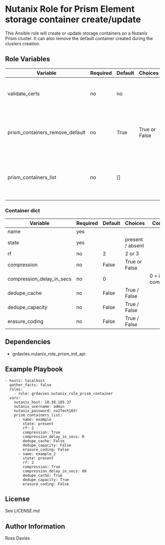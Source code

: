 # Nutanix Role for Prism Element storage container create/update

This Ansible role will create or update storage containers on a Nutanix Prism cluster. It can also remove the default container created during the clusters creation.


## Role Variables

| Variable                           | Required | Default | Choices                                                                         | Comments                                                                                                                                           |
|------------------------------------|----------|---------|---------------------------------------------------------------------------------|----------------------------------------------------------------------------------------------------------------------------------------------------|
| validate_certs                     | no       | no      |                                                                                 | Whether to check if Prism UI certificates are valid.                                                                                               |
| prism_containers_remove_default    | no       | True    | True or False                                                                   | If set to True the default container will be removed if it exists.                                                                                 |
| prism_containers_list              | no       | []      |                                                                                 | List of containers. For container dict keys see table below.                                                                                       |

### Container dict
| Variable                           | Required | Default | Choices                                                                         | Comments                                                                                                                                           |
|------------------------------------|----------|---------|---------------------------------------------------------------------------------|----------------------------------------------------------------------------------------------------------------------------------------------------|
| name                               | yes      |         |                                                                                 |                                                                                                                                                    |
| state                              | yes      |         | present / absent                                                                                |                                                                                                                                                    |
| rf                                 | no       | 2       | 2 or 3                                                                          |                                                                                                                                                    |
| compression                        | no       | False   | True or False                                                                   |                                                                                                                                                    |
| compression_delay_in_secs          | no       | 0       |                                                                                 | 0 = inline compression.                                                                                                                            |
| dedupe_cache                       | no       | False   | True / False                                                                   |                                                                                                                                                    |
| dedupe_capacity                    | no       | False   | True / False                                                                   |                                                                                                                                                    |
| erasure_coding                     | no       | False   | True / False                                                                   |                                                                                                                                                    |


## Dependencies

- grdavies.nutanix_role_prism_init_api

## Example Playbook

```
- hosts: localhost
  gather_facts: false
  roles:
    - role: grdavies.nutanix_role_prism_container
  vars:
    nutanix_host: 10.38.185.37
    nutanix_username: admin
    nutanix_password: nx2Tech165!
    prism_containers_list:
      - name: example
        state: present
        rf: 2
        compression: True
        compression_delay_in_secs: 0
        dedupe_cache: False
        dedupe_capacity: False
        erasure_coding: False
      - name: example_2
        state: present
        rf: 2
        compression: True
        compression_delay_in_secs: 60
        dedupe_cache: True
        dedupe_capacity: True
        erasure_coding: False
```


## License

See LICENSE.md

## Author Information

Ross Davies

